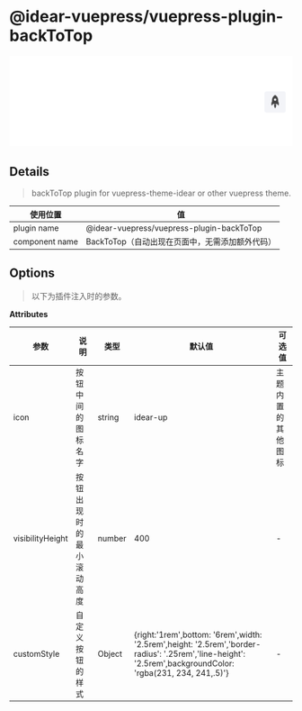 # @idear-vuepress/vuepress-plugin-backToTop

![demo.png](./images/demo.png)

## Details

> backToTop plugin for vuepress-theme-idear or other vuepress theme.

|使用位置|值|
|----|----|
|plugin name|@idear-vuepress/vuepress-plugin-backToTop|
|component name|BackToTop（自动出现在页面中，无需添加额外代码）|

## Options

> 以下为插件注入时的参数。

**Attributes**

|参数|说明|类型|默认值|可选值|
|----|----|----|----|----|
|icon|按钮中间的图标名字|string|idear-up|主题内置的其他图标|
|visibilityHeight|按钮出现时的最小滚动高度|number|400|-|
|customStyle|自定义按钮的样式|Object|{right:'1rem',bottom: '6rem',width: '2.5rem',height: '2.5rem','border-radius': '.25rem','line-height': '2.5rem',backgroundColor: 'rgba(231, 234, 241,.5)'}|-|
